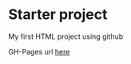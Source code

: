 # Starter project
My first HTML project using github

GH-Pages url [here](https://xiaoyangli040.github.io/starter/.)

